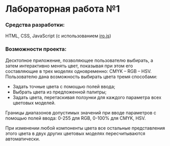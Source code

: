 # Лабораторная работа №1
### Средства разработки:
HTML, CSS, JavaScript (с использованием [iro.js](https://iro.js.org/introduction.html))
### Возможности проекта:

Десктопное приложение, позволяющее пользователю выбирать, а затем интерактивно менять цвет, показывая при этом его составляющие в трех моделях одновременно: CMYK –  RGB – HSV.
Пользователю дана возможность выбирать цвета тремя способами:
* Задать точные цвета с помощью полей ввода;
* Выбрать цвета из предложенной палитры;
* Задать цвета, перетаскивая ползунки для каждого параметра всех цветовых моделей.


Границы диапазонов допустимых значений при вводе параметров с помощью полей ввода: 0-255 для RGB, 0-100% для CMYK, HSV.

При изменении любой компоненты цвета все остальные представления этого цвета в двух других цветовых моделях пересчитываются автоматически.
